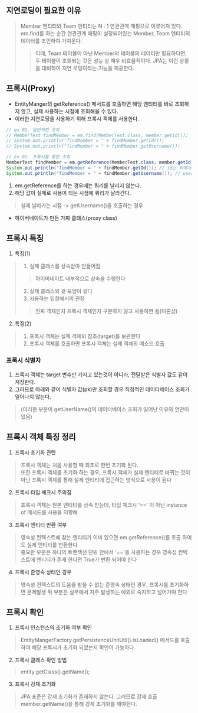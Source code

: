 ## 지연로딩이 필요한 이유
> Member 엔티티와 Team 엔티티는 N : 1 연관관계 매핑으로 이루어져 있다. <br>
> em.find를 하는 순간 연관관계 매핑이 설정되어있는 Member, Team 엔티티의 데이터를 조인하여 가져온다.
>> 이때, Team 테이블이 아닌 Member의 테이블의 데이터만 필요하다면, <br>
>> 두 테이블이 조회되는 것은 성능 상 매우 비효율적이다. JPA는 이런 상황을 대비하여 지연 로딩이라는 기능을 제공한다.


##  프록시(Proxy)
- EntityManger의 getReference() 메서드를 호출하면 해당 엔티티를 바로 조회하지 않고, 실제 사용하는 시점에 조회해올 수 있다. <br>
- 이러한 지연로딩을 사용하기 위해 프록시 객체를 사용한다.
```java
// ex 01. 일반적인 조회
// MemberTest findMember = em.find(MemberTest.class, member.getId());
// System.out.println("findMember = " + findMember.getId());
// System.out.println("findMember = " + findMember.getUsername());

// ex 02. 프록시를 통한 조회
MemberTest findMember = em.getReference(MemberTest.class, member.getId()); // em.getReference => 프록시
System.out.println("findMember = " + findMember.getId()); // id는 위에서 넣어주어서 상관 없음
System.out.println("findMember = " + findMember.getUsername()); // username은 DB에 있는 데이터
```
1. em.getReference를 하는 경우에는 쿼리를 날리지 않는다.
2. 해당 값이 실제로 사용이 되는 시점에 쿼리가 날라간다.
> 실제 날라가는 시점 -> getUsername()을 호출하는 경우

- 하이버네이트가 만든 가짜 클래스(proxy class)

## 프록시 특징
1. 특징(1)
> 1. 실제 클래스를 상속받아 만들어짐
>> 하이버네이트 내부적으로 상속을 수행한다
> 2. 실제 클래스와 겉 모양이 같다
> 3. 사용하는 입장에서의 관점
>> 진짜 객체인지 프록시 객체인지 구분하지 않고 사용하면 됨(이론상)

2. 특징(2)
> 1. 프록시 객체는 실제 객체의 참조(target)를 보관한다
> 2. 프록시 객체를 호출하면 프록시 객체는 실제 객체의 메소드 호출 

### 프록시 식별자
1. 프록시 객체는 target 변수만 가지고 있는것이 아니라, 전달받은 식별자 값도 같이 저장한다. 
2. 그러므로 아래와 같이 식별자 값(pk)만 조회할 경우 직접적인 데이터베이스 조회가 일어나지 않는다. 
> (이러한 부분이 getUserName()의 데이터베이스 조회가 일어난 이유와 연관이 있음)

## 프록시 객체 특징 정리
1. 프록시 초기화 관련
> 프록시 객체는 처음 사용할 때 최초로 한번 초기화 된다. <br>
> 또한 프록시 객체를 초기화 하는 경우, 프록시 객체가 실제 엔티티로 바뀌는 것이 아닌 프록시 객체를 통해 실제 엔티티에 접근하는 방식으로 사용이 된다

2. 프록시 타입 체크시 주의점
> 프록시 객체는 원본 엔티티를 상속 받는데, 타입 체크시 ‘==’ 이 아닌 instance of 메서드를 사용을 지향해

3. 프록시 엔티티 반환 여부
> 영속성 컨텍스트에 찾는 엔티티가 이미 있으면 em.getReference()를 호출 하여도 실제 엔티티를 반환한다. <br>
> 중요한 부분은 하나의 트랜잭션 단위 안에서 '=='을 사용하는 경우 영속성 컨텍스트에 엔티티가 존재 한다면 True가 반환 되어야 한다

4. 프록시 준영속 상태인 경우
> 영속성 컨텍스트의 도움을 받을 수 없는 준영속 상태인 경우, 프록시를 초기화하면 문제발생 위 부분은 실무에서 자주 발생하는 예외로 숙지하고 넘어가야 한다

## 프록시 확인
1. 프록시 인스턴스의 초기화 여부 확인
>  EntityMangerFactory.getPersistenceUnitUtil().isLoaded() 메서드를 호출하여 해당 프록시가 초기화 되었는지 확인이 가능하다.

2. 프록시 클래스 확인 방법
> entity.getClass().getName();

3. 프록시 강제 초기화
> JPA 표준은 강제 초기화가 존재하지 않는다. 그러므로 강제 호출 member.getName()을 통해 강제 초기화를 해야한다.



